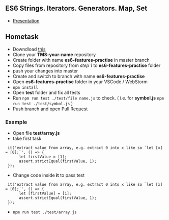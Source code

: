 ## ES6 Strings. Iterators. Generators. Map, Set

* [Presentation](https://slides.com/danielsuleiman/es6#/3)


## Hometask
* Downdload [this](https://github.com/tr3v3r/es6-features-practise)
* Clone your **TMS-your-name** repository
* Create folder with name **es6-features-practise** in master branch
* Copy files from repository from *step 1* to **es6-features-practise** folder
* push your changes into master
* Create and switch to branch with name **es6-features-practise**
* Open **es6-features-practise** folder in your VSCode / WebStorm
* `npm install`
* Open **test** folder and fix all tests
* Run `npm run test ./test/file name.js` to check. ( i.e. for **symbol.js** `npm run test ./test/symbol.js` )
* Push branch and open Pull Request

### Example
* Open file **test/array.js**
* take first task
```
 it('extract value from array, e.g. extract 0 into x like so `let [x] = [0];`', () => {
      let firstValue = [1];
      assert.strictEqual(firstValue, 1);
 });
```
* Change code inside **it** to pass test
```
 it('extract value from array, e.g. extract 0 into x like so `let [x] = [0];`', () => {
      let [firstValue] = [1];
      assert.strictEqual(firstValue, 1);
 });
```
* `npm run test ./test/array.js`
